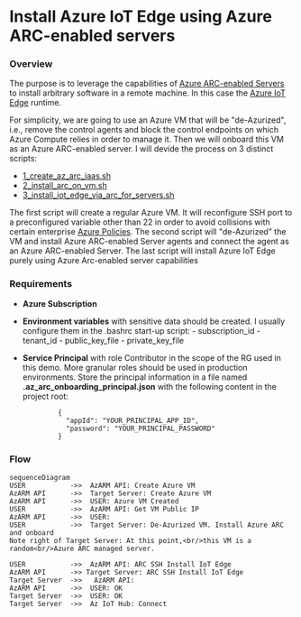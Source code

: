 # Install Azure IoT Edge using Azure ARC-enabled servers
### Overview ###
The purpose is to leverage the capabilities of [Azure ARC-enabled Servers](https://docs.microsoft.com/en-us/azure/azure-arc/servers/overview) to install arbitrary software in a remote machine. In this case the [Azure IoT Edge](https://docs.microsoft.com/en-us/azure/iot-edge/iot-edge-runtime?view=iotedge-1.4) runtime.

For simplicity, we are going to use an Azure VM that will be "de-Azurized", i.e., remove the control agents and block the control endpoints on which Azure Compute relies in order to manage it. Then we will onboard this VM  as an Azure ARC-enabled server. 
I will devide the process on 3 distinct scripts:

 - [1_create_az_arc_iaas.sh](https://github.com/SeryioGonzalez/install_iot_edge_with_arc_for_servers/blob/main/1_create_az_arc_iaas.sh "1_create_az_arc_iaas.sh")
 - [2_install_arc_on_vm.sh](https://github.com/SeryioGonzalez/install_iot_edge_with_arc_for_servers/blob/main/1_create_az_arc_iaas.sh "2_install_arc_on_vm.sh")
 - [3_install_iot_edge_via_arc_for_servers.sh](https://github.com/SeryioGonzalez/install_iot_edge_with_arc_for_servers/blob/main/1_create_az_arc_iaas.sh "3_install_iot_edge_via_arc_for_servers.sh")

The first script will create a regular Azure VM. It will reconfigure SSH port to a preconfigured variable other than 22 in order to avoid collisions with certain enterprise [Azure Policies](https://docs.microsoft.com/en-us/azure/governance/policy/overview).
The second script will "de-Azurized" the VM and install Azure ARC-enabled Server agents and connect the agent as an Azure ARC-enabled Server.
The last script will install Azure IoT Edge purely using Azure Arc-enabled server capabilities

### Requirements
- **Azure Subscription**
- **Environment variables** with sensitive data should be created. I usually configure them in the .bashrc start-up script:
		- subscription_id
		- tenant_id
		- public_key_file
		- private_key_file
		
- **Service Principal** with role Contributor in the scope of the RG used in this demo. More granular roles should be used in production environments. Store the principal information in a file named **.az_arc_onboarding_principal.json** with the following content in the project root:
```
			{
			  "appId": "YOUR_PRINCIPAL_APP_ID",
			  "password": "YOUR_PRINCIPAL_PASSWORD"
			}
```
### Flow
```mermaid
sequenceDiagram
USER           ->>  AzARM API: Create Azure VM
AzARM API      ->>  Target Server: Create Azure VM
AzARM API      ->>  USER: Azure VM Created
USER           ->>  AzARM API: Get VM Public IP
AzARM API      ->>  USER: 
USER           ->>  Target Server: De-Azurized VM. Install Azure ARC and onboard
Note right of Target Server: At this point,<br/>this VM is a random<br/>Azure ARC managed server.

USER           ->>  AzARM API: ARC SSH Install IoT Edge
AzARM API      ->> Target Server: ARC SSH Install IoT Edge
Target Server  ->>   AzARM API: 
AzARM API      ->>  USER: OK
Target Server  ->>  USER: OK
Target Server  ->>  Az IoT Hub: Connect
```
